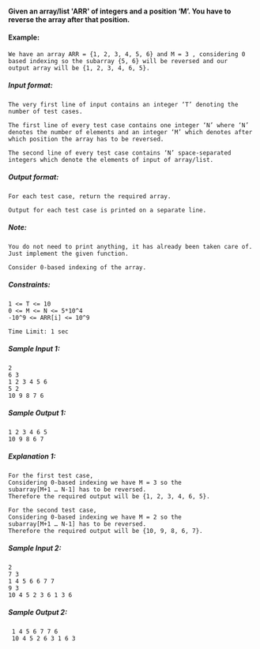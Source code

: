 <div _ngcontent-serverapp-c200="" class="description ng-star-inserted"><h4 id="given-an-array-list-39-arr-39-of-integers-and-a-position-m-you-have-to-reverse-the-array-after-that-position">Given an array/list 'ARR' of integers and a position ‘M’. You have to reverse the array after that position.</h4>

<h4 id="example">Example:</h4>

<pre><code>We have an array ARR = {1, 2, 3, 4, 5, 6} and M = 3 , considering 0 
based indexing so the subarray {5, 6} will be reversed and our 
output array will be {1, 2, 3, 4, 6, 5}.
</code></pre>

<h5 id="input-format">Input format:</h5>

<pre><code>The very first line of input contains an integer ‘T’ denoting the number of test cases. 

The first line of every test case contains one integer ‘N’ where ‘N’ denotes the number of elements and an integer ‘M’ which denotes after which position the array has to be reversed.

The second line of every test case contains ‘N’ space-separated integers which denote the elements of input of array/list.
</code></pre>

<h5 id="output-format">Output format:</h5>

<pre><code>For each test case, return the required array.

Output for each test case is printed on a separate line.
</code></pre>

<h5 id="note">Note:</h5>

<pre><code>You do not need to print anything, it has already been taken care of. Just implement the given function.

Consider 0-based indexing of the array.
</code></pre>

<h5 id="constraints">Constraints:</h5>

<pre><code>1 &lt;= T &lt;= 10
0 &lt;= M &lt;= N &lt;= 5*10^4
-10^9 &lt;= ARR[i] &lt;= 10^9

Time Limit: 1 sec
</code></pre>
</div>
<div _ngcontent-serverapp-c200="" class="description ng-star-inserted"><h5>Sample Input 1:</h5>

<pre><code>2
6 3
1 2 3 4 5 6
5 2
10 9 8 7 6
</code></pre>

<h5>Sample Output 1:</h5>

<pre><code>1 2 3 4 6 5
10 9 8 6 7
</code></pre>

<h5>Explanation 1:</h5>

<pre><code>For the first test case, 
Considering 0-based indexing we have M = 3 so the 
subarray[M+1 … N-1] has to be reversed.
Therefore the required output will be {1, 2, 3, 4, 6, 5}.

For the second test case, 
Considering 0-based indexing we have M = 2 so the 
subarray[M+1 … N-1] has to be reversed.
Therefore the required output will be {10, 9, 8, 6, 7}.
</code></pre>

<h5>Sample Input 2:</h5>

<pre><code>2
7 3
1 4 5 6 6 7 7 
9 3
10 4 5 2 3 6 1 3 6
</code></pre>

<h5>Sample Output 2:</h5>

<pre><code> 1 4 5 6 7 7 6
 10 4 5 2 6 3 1 6 3 
</code></pre>
</div>
